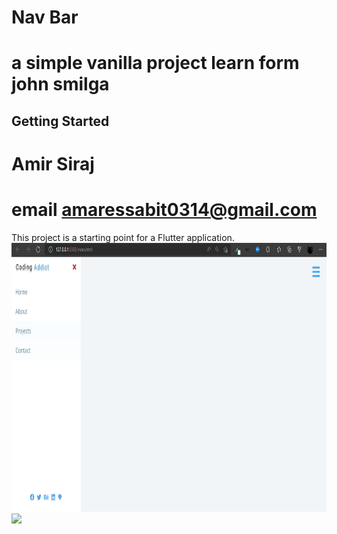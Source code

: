 # Nav Bar
# a simple vanilla project learn form john smilga 
## Getting Started
# Amir Siraj
# email amaressabit0314@gmail.com

This project is a starting point for a Flutter application.
<img src="demo/demo0.png" wight="300" height="430">
<img src="demo/demo1.png" wight="300" height="430">

